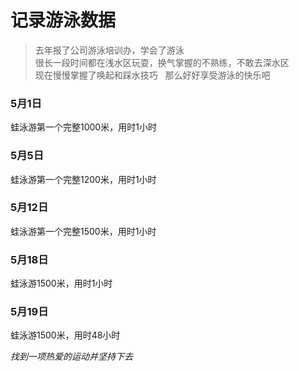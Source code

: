# 记录游泳数据

> 去年报了公司游泳培训办，学会了游泳  
很长一段时间都在浅水区玩耍，换气掌握的不熟练，不敢去深水区  
现在慢慢掌握了唤起和踩水技巧  
那么好好享受游泳的快乐吧
### 5月1日  
蛙泳游第一个完整1000米，用时1小时 
### 5月5日  
蛙泳游第一个完整1200米，用时1小时  
### 5月12日  
蛙泳游第一个完整1500米，用时1小时  
### 5月18日  
蛙泳游1500米，用时1小时  
### 5月19日  
蛙泳游1500米，用时48小时  

*找到一项热爱的运动并坚持下去*
